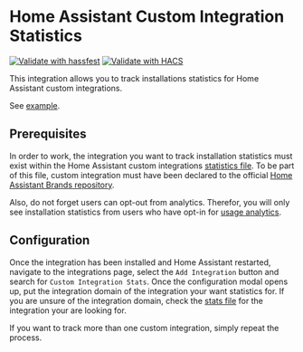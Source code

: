 # Home Assistant Custom Integration Statistics

[![Validate with hassfest](https://github.com/hekmon/ha-custstats/actions/workflows/hassfest.yaml/badge.svg)](https://github.com/hekmon/ha-custstats/actions/workflows/hassfest.yaml)
[![Validate with HACS](https://github.com/hekmon/ha-custstats/actions/workflows/hacs.yml/badge.svg)](https://github.com/hekmon/ha-custstats/actions/workflows/hacs.yml)

This integration allows you to track installations statistics for Home Assistant custom integrations.

See [example](https://github.com/hekmon/ha-custstats/raw/v1.0.1/res/rtetempo_svc.png).

## Prerequisites

In order to work, the integration you want to track installation statistics must exist within the Home Assistant custom integrations [statistics file](https://analytics.home-assistant.io/custom_integrations.json). To be part of this file, custom integration must have been declared to the official [Home Assistant Brands repository](https://github.com/home-assistant/brands).

Also, do not forget users can opt-out from analytics. Therefor, you will only see installation statistics from users who have opt-in for [usage analytics](https://www.home-assistant.io/integrations/analytics/#usage-analytics).

## Configuration

Once the integration has been installed and Home Assistant restarted, navigate to the integrations page, select the `Add Integration` button and search for `Custom Integration Stats`. Once the configuration modal opens up, put the integration domain of the integration your want statistics for. If you are unsure of the integration domain, check the [stats file](https://analytics.home-assistant.io/custom_integrations.json) for the integration your are looking for.

If you want to track more than one custom integration, simply repeat the process.
